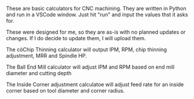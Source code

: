 These are basic calculators for CNC machining.
They are written in Python and run in a VSCode window.
Just hit "run"  and input the values thst it asks for.


These were designed for me, so they are as-is with no planned updates or changes. If I do decide to update them, I will upload them.

The cöChip Thinning calculator will output IPM, RPM, chip thinning adjustment, MRR and Spindle HP.

The Ball End Mill calculator will adjust IPM and RPM based on end mill diameter and cutting depth

The Inside Corner adjustment calculatoe will adjust feed rate for an inside corner based on tool diameter and corner radius. 
